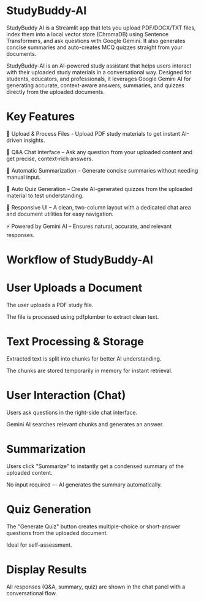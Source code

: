 # StudyBuddy-AI
StudyBuddy AI is a Streamlit app that lets you upload PDF/DOCX/TXT files, index them into a local vector store (ChromaDB) using Sentence Transformers, and ask questions with Google Gemini. It also generates concise summaries and auto-creates MCQ quizzes straight from your documents.

StudyBuddy-AI is an AI-powered study assistant that helps users interact with their uploaded study materials in a conversational way. Designed for students, educators, and professionals, it leverages Google Gemini AI for generating accurate, context-aware answers, summaries, and quizzes directly from the uploaded documents.

# Key Features
📂 Upload & Process Files - Upload PDF study materials to get instant AI-driven insights.

💬 Q&A Chat Interface – Ask any question from your uploaded content and get precise, context-rich answers.

📝 Automatic Summarization – Generate concise summaries without needing manual input.

🎯 Auto Quiz Generation – Create AI-generated quizzes from the uploaded material to test understanding.

📱 Responsive UI – A clean, two-column layout with a dedicated chat area and document utilities for easy navigation.

⚡ Powered by Gemini AI – Ensures natural, accurate, and relevant responses.

# Workflow of StudyBuddy-AI
# User Uploads a Document

The user uploads a PDF study file.

The file is processed using pdfplumber to extract clean text.

# Text Processing & Storage

Extracted text is split into chunks for better AI understanding.

The chunks are stored temporarily in memory for instant retrieval.

# User Interaction (Chat)

Users ask questions in the right-side chat interface.

Gemini AI searches relevant chunks and generates an answer.

# Summarization

Users click "Summarize" to instantly get a condensed summary of the uploaded content.

No input required — AI generates the summary automatically.

# Quiz Generation

The "Generate Quiz" button creates multiple-choice or short-answer questions from the uploaded document.

Ideal for self-assessment.

# Display Results

All responses (Q&A, summary, quiz) are shown in the chat panel with a conversational flow.
